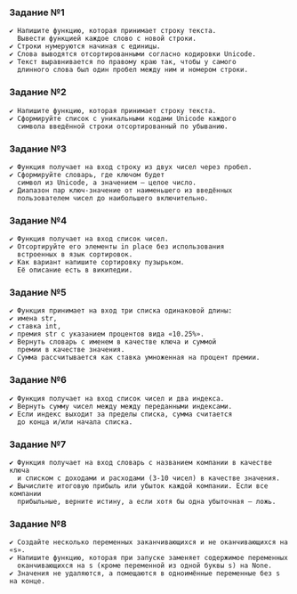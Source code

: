 ### Задание №1

    ✔ Напишите функцию, которая принимает строку текста.
      Вывести функцией каждое слово с новой строки.
    ✔ Строки нумеруются начиная с единицы.
    ✔ Слова выводятся отсортированными согласно кодировки Unicode.
    ✔ Текст выравнивается по правому краю так, чтобы у самого
      длинного слова был один пробел между ним и номером строки.


### Задание №2

    ✔ Напишите функцию, которая принимает строку текста.
    ✔ Сформируйте список с уникальными кодами Unicode каждого
      символа введённой строки отсортированный по убыванию.


### Задание №3

    ✔ Функция получает на вход строку из двух чисел через пробел.
    ✔ Сформируйте словарь, где ключом будет
      символ из Unicode, а значением — целое число.
    ✔ Диапазон пар ключ-значение от наименьшего из введённых
      пользователем чисел до наибольшего включительно.


### Задание №4

    ✔ Функция получает на вход список чисел.
    ✔ Отсортируйте его элементы in place без использования
      встроенных в язык сортировок.
    ✔ Как вариант напишите сортировку пузырьком.
      Её описание есть в википедии.


### Задание №5

    ✔ Функция принимает на вход три списка одинаковой длины:
    ✔ имена str,
    ✔ ставка int,
    ✔ премия str с указанием процентов вида «10.25%».
    ✔ Вернуть словарь с именем в качестве ключа и суммой
      премии в качестве значения.
    ✔ Сумма рассчитывается как ставка умноженная на процент премии. 


### Задание №6

    ✔ Функция получает на вход список чисел и два индекса.
    ✔ Вернуть сумму чисел между между переданными индексами.
    ✔ Если индекс выходит за пределы списка, сумма считается
      до конца и/или начала списка.

### Задание №7

    ✔ Функция получает на вход словарь с названием компании в качестве ключа
      и списком с доходами и расходами (3-10 чисел) в качестве значения.
    ✔ Вычислите итоговую прибыль или убыток каждой компании. Если все компании
      прибыльные, верните истину, а если хотя бы одна убыточная — ложь.

### Задание №8

    ✔ Создайте несколько переменных заканчивающихся и не оканчивающихся на «s».
    ✔ Напишите функцию, которая при запуске заменяет содержимое переменных
      оканчивающихся на s (кроме переменной из одной буквы s) на None.
    ✔ Значения не удаляются, а помещаются в одноимённые переменные без s на конце.
